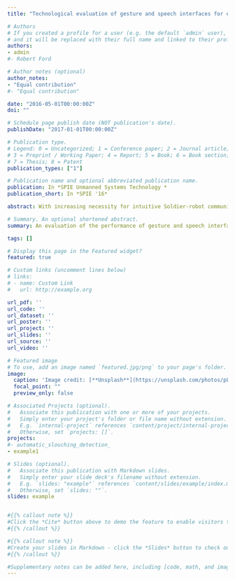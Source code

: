 ```yaml
---
title: "Technological evaluation of gesture and speech interfaces for enabling dismounted soldier-robot dialogue"

# Authors
# If you created a profile for a user (e.g. the default `admin` user), write the username (folder name) here 
# and it will be replaced with their full name and linked to their profile.
authors:
- admin
#- Robert Ford

# Author notes (optional)
author_notes:
- "Equal contribution"
#- "Equal contribution"

date: "2016-05-01T00:00:00Z"
doi: ""

# Schedule page publish date (NOT publication's date).
publishDate: "2017-01-01T00:00:00Z"

# Publication type.
# Legend: 0 = Uncategorized; 1 = Conference paper; 2 = Journal article;
# 3 = Preprint / Working Paper; 4 = Report; 5 = Book; 6 = Book section;
# 7 = Thesis; 8 = Patent
publication_types: ["1"]

# Publication name and optional abbreviated publication name.
publication: In *SPIE Unmanned Systems Technology *
publication_short: In *SPIE '16*

abstract: With increasing necessity for intuitive Soldier-robot communication in military operations and advancements in interactive technologies, autonomous robots have transitioned from assistance tools to functional and operational teammates able to service an array of military operations. Despite improvements in gesture and speech recognition technologies, their effectiveness in supporting Soldier-robot communication is still uncertain. The purpose of the present study was to evaluate the performance of gesture and speech interface technologies to facilitate Soldier-robot communication during a spatial-navigation task with an autonomous robot. Gesture and speech semantically based spatial-navigation commands leveraged existing lexicons for visual and verbal communication from the U.S Army field manual for visual signaling and a previously established Squad Level Vocabulary (SLV). Speech commands were recorded by a Lapel microphone and Microsoft Kinect, and classified by commercial off-the-shelf automatic speech recognition (ASR) software. Visual signals were captured and classified using a custom wireless gesture glove and software. Participants in the experiment commanded a robot to complete a simulated ISR mission in a scaled down urban scenario by delivering a sequence of gesture and speech commands, both individually and simultaneously, to the robot. Performance and reliability of gesture and speech hardware interfaces and recognition tools were analyzed and reported. Analysis of experimental results demonstrated the employed gesture technology has significant potential for enabling bidirectional Soldier-robot team dialogue based on the high classification accuracy and minimal training required to perform gesture commands.

# Summary. An optional shortened abstract.
summary: An evaluation of the performance of gesture and speech interface technologies to facilitate Soldier-robot communication during a spatial-navigation task with an autonomous robot.

tags: []

# Display this page in the Featured widget?
featured: true

# Custom links (uncomment lines below)
# links:
# - name: Custom Link
#   url: http://example.org

url_pdf: ''
url_code: ''
url_dataset: ''
url_poster: ''
url_project: ''
url_slides: ''
url_source: ''
url_video: ''

# Featured image
# To use, add an image named `featured.jpg/png` to your page's folder. 
image:
  caption: 'Image credit: [**Unsplash**](https://unsplash.com/photos/pLCdAaMFLTE)'
  focal_point: ""
  preview_only: false

# Associated Projects (optional).
#   Associate this publication with one or more of your projects.
#   Simply enter your project's folder or file name without extension.
#   E.g. `internal-project` references `content/project/internal-project/index.md`.
#   Otherwise, set `projects: []`.
projects:
#- automatic_slouching_detection_
- example1

# Slides (optional).
#   Associate this publication with Markdown slides.
#   Simply enter your slide deck's filename without extension.
#   E.g. `slides: "example"` references `content/slides/example/index.md`.
#   Otherwise, set `slides: ""`.
slides: example


#{{% callout note %}}
#Click the *Cite* button above to demo the feature to enable visitors to import publication metadata into their reference management software.
#{{% /callout %}}

#{{% callout note %}}
#Create your slides in Markdown - click the *Slides* button to check out the example.
#{{% /callout %}}

#Supplementary notes can be added here, including [code, math, and images](https://wowchemy.com/docs/writing-markdown-latex/).
---
```

